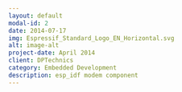 ```yaml
---
layout: default
modal-id: 2
date: 2014-07-17
img: Espressif_Standard_Logo_EN_Horizontal.svg
alt: image-alt
project-date: April 2014
client: DPTechnics
category: Embedded Development
description: esp_idf modem component
---
```

